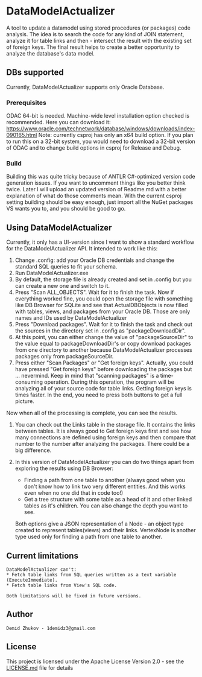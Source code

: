 # DataModelActualizer
A tool to update a datamodel using stored procedures (or packages) code analysis.
The idea is to search the code for any kind of JOIN statement, analyze it for table links and then - intersect the result with the existing set of foreign keys. The final result helps to create a better opportunity to analyze the database's data model.

## DBs supported
Currently, DataModelActualizer supports only Oracle Database.

### Prerequisites
ODAC 64-bit is needed. Machine-wide level installation option checked is recommended.
Here you can download it: https://www.oracle.com/technetwork/database/windows/downloads/index-090165.html
Note: currently csproj has only an x64 build option. If you plan to run this on a 32-bit system, you would need to download a 32-bit version of ODAC and to change build options in csproj for Release and Debug.

### Build
Building this was quite tricky because of ANTLR C#-optimized version code generation issues. If you want to uncomment things like <!--<Antlr4UseCSharpGenerator>True</Antlr4UseCSharpGenerator>--> you better think twice. Later I will upload an updated version of Readme.md with a better explanation of what do those comments mean.
With the current csproj setting building should be easy enough, just import all the NuGet packages VS wants you to, and you should be good to go.

## Using DataModelActualizer
Currently, it only has a UI-version since I want to show a standard workflow for the DataModelActualizer API.
It intended to work like this:
1. Change .config: add your Oracle DB credentials and change the standard SQL queries to fit your schema.
2. Run DataModelActualizer.exe
3. By default, the storage file is already created and set in .config but you can create a new one and switch to it.
4. Press "Scan ALL_OBJECTS". Wait for it to finish the task. Now if everything worked fine, you could open the storage file with something like DB Browser for SQLite and see that ActualDBObjects is now filled with tables, views, and packages from your Oracle DB. Those are only names and IDs used by DataModelActualizer
5. Press "Download packages".  Wait for it to finish the task and check out the sources in the directory set in .config as "packageDownloadDir".
6. At this point, you can either change the value of "packageSourceDir" to the value equal to packageDownloadDir's or copy download packages from one directory to another because DataModelActualizer processes packages only from packageSourceDir.
7. Press either "Scan Packages" or "Get foreign keys". Actually, you could have pressed "Get foreign keys" before downloading the packages but ... nevermind. Keep in mind that "scanning packages" is a time-consuming operation. During this operation, the program will be analyzing all of your source code for table links. Getting foreign keys is times faster. In the end, you need to press both buttons to get a full picture.
    
Now when all of the processing is complete, you can see the results. 
1. You can check out the Links table in the storage file. It contains the links between tables. It is always good to Get foreign keys first and see how many connections are defined using foreign keys and then compare that number to the number after analyzing the packages. There could be a big difference.
2. In this version of DataModelActualizer you can do two things apart from exploring the results using DB Browser: 
	* Finding a path from one table to another (always good when you don't know how to link two very different entities. And this works even when no one did that in code too!)
	* Get a tree structure with some table as a head of it and other linked tables as it's children. You can also change the depth you want to see.
	
	Both options give a JSON representation of a Node - an object type created to represent tables(views) and their links. VertexNode is another type used only for finding a path from one table to another.
## Current limitations
    DataModelActualizer can't: 
    * Fetch table links from SQL queries written as a text variable (ExecuteImmediate).
    * Fetch table links from View's SQL code.
    
    Both limitations will be fixed in future versions.
    
## Author
    Demid Zhukov - 1demidz3@gmail.com
    
## License
This project is licensed under the Apache License Version 2.0 - see the [LICENSE.md](LICENSE.md) file for details 



